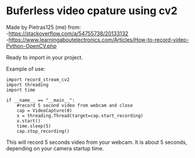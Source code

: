 # Buferless video cpature using cv2

Made by Pietras125 (me) from:  
-https://stackoverflow.com/a/54755738/20133132  
-https://www.learningaboutelectronics.com/Articles/How-to-record-video-Python-OpenCV.php  
    
Ready to import in your project.    
    
Example of use:  
``` 
import record_stream_cv2  
import threading  
import time  
    
if __name__ == "__main__":  
    #record 5 second video from webcam and close  
    cap = VideoCapture(0)  
    x = threading.Thread(target=cap.start_recording)  
    x.start()  
    time.sleep(5)  
    cap.stop_recording()  
```

This will record 5 seconds video from your webcam. It is about 5 seconds, depending on your camera startup time.
